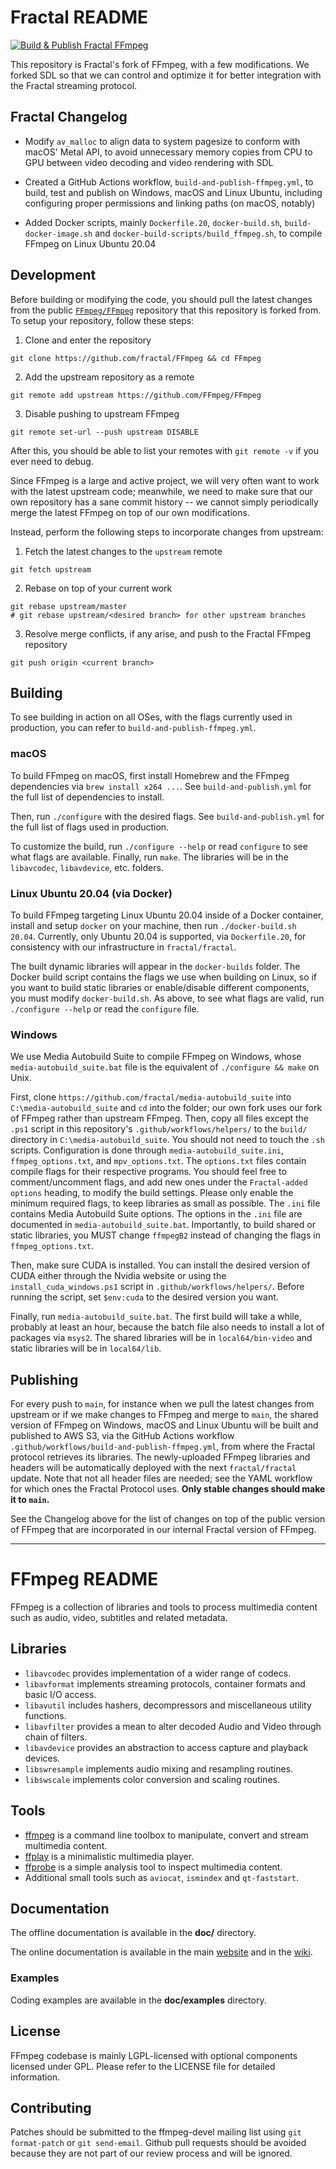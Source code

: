 Fractal README
=============

[![Build & Publish Fractal FFmpeg](https://github.com/fractal/FFmpeg/actions/workflows/build-and-publish-ffmpeg.yml/badge.svg)](https://github.com/fractal/FFmpeg/actions/workflows/build-and-publish-ffmpeg.yml)

This repository is Fractal's fork of FFmpeg, with a few modifications. We forked SDL so that we can control and optimize it for better integration with the Fractal streaming protocol.

## Fractal Changelog

- Modify `av_malloc` to align data to system pagesize to conform with macOS' Metal API, to avoid unnecessary memory copies from CPU to GPU between video decoding and video rendering with SDL

- Created a GitHub Actions workflow, `build-and-publish-ffmpeg.yml`, to build, test and publish on Windows, macOS and Linux Ubuntu, including configuring proper permissions and linking paths (on macOS, notably)

- Added Docker scripts, mainly `Dockerfile.20`, `docker-build.sh`, `build-docker-image.sh` and `docker-build-scripts/build_ffmpeg.sh`, to compile FFmpeg on Linux Ubuntu 20.04

## Development

Before building or modifying the code, you should pull the latest changes from the public [`FFmpeg/FFmpeg`](https://github.com/FFmpeg/FFmpeg) repository that this repository is forked from. To setup your repository, follow these steps:

1. Clone and enter the repository
```
git clone https://github.com/fractal/FFmpeg && cd FFmpeg
```
2. Add the upstream repository as a remote
```
git remote add upstream https://github.com/FFmpeg/FFmpeg
```
3. Disable pushing to upstream FFmpeg
```
git remote set-url --push upstream DISABLE
```

After this, you should be able to list your remotes with `git remote -v` if you ever need to debug.

Since FFmpeg is a large and active project, we will very often want to work with the latest upstream code; meanwhile, we need to make sure that our own repository has a sane commit history -- we cannot simply periodically merge the latest FFmpeg on top of our own modifications.

Instead, perform the following steps to incorporate changes from upstream:

1. Fetch the latest changes to the `upstream` remote
```
git fetch upstream
```
2. Rebase on top of your current work
```
git rebase upstream/master
# git rebase upstream/<desired branch> for other upstream branches
```
3. Resolve merge conflicts, if any arise, and push to the Fractal FFmpeg repository
```
git push origin <current branch>
```

## Building

To see building in action on all OSes, with the flags currently used in production, you can refer to `build-and-publish-ffmpeg.yml`.

### macOS

To build FFmpeg on macOS, first install Homebrew and the FFmpeg dependencies via `brew install x264 ...`. See `build-and-publish.yml` for the full list of dependencies to install.

Then, run `./configure` with the desired flags. See `build-and-publish.yml` for the full list of flags used in production.

To customize the build, run `./configure --help` or read `configure` to see what flags are available. Finally, run `make`. The libraries will be in the `libavcodec`, `libavdevice`, etc. folders.

### Linux Ubuntu 20.04 (via Docker)

To build FFmpeg targeting Linux Ubuntu 20.04 inside of a Docker container, install and setup `docker` on your machine, then run `./docker-build.sh 20.04`. Currently, only Ubuntu 20.04 is supported, via `Dockerfile.20`, for consistency with our infrastructure in `fractal/fractal`.

The built dynamic libraries will appear in the `docker-builds` folder. The Docker build script contains the flags we use when building on Linux, so if you want to build static libraries or enable/disable different components, you must modify `docker-build.sh`. As above, to see what flags are valid, run `./configure --help` or read the `configure` file.

### Windows

We use Media Autobuild Suite to compile FFmpeg on Windows, whose `media-autobuild_suite.bat` file is the equivalent of `./configure && make` on Unix.

First, clone `https://github.com/fractal/media-autobuild_suite` into `C:\media-autobuild_suite` and `cd` into the folder; our own fork uses our fork of FFmpeg rather than upstream FFmpeg. Then, copy all files except the `.ps1` script in this repository's `.github/workflows/helpers/` to the `build/` directory in `C:\media-autobuild_suite`. You should not need to touch the `.sh` scripts. Configuration is done through `media-autobuild_suite.ini`, `ffmpeg_options.txt`, and `mpv_options.txt`. The `options.txt` files contain compile flags for their respective programs. You should feel free to comment/uncomment flags, and add new ones under the `Fractal-added options` heading, to modify the build settings. Please only enable the minimum required flags, to keep libraries as small as possible. The `.ini` file contains Media Autobuild Suite options. The options in the `.ini` file are documented in `media-autobuild_suite.bat`. Importantly, to build shared or static libraries, you MUST change `ffmpegB2` instead of changing the flags in `ffmpeg_options.txt`.

Then, make sure CUDA is installed. You can install the desired version of CUDA either through the Nvidia website or using the `install_cuda_windows.ps1` script in `.github/workflows/helpers/`. Before running the script, set `$env:cuda` to the desired version you want.

Finally, run `media-autobuild_suite.bat`. The first build will take a while, probably at least an hour, because the batch file also needs to install a lot of packages via `msys2`. The shared libraries will be in `local64/bin-video` and static libraries will be in `local64/lib`.

## Publishing

For every push to `main`, for instance when we pull the latest changes from upstream or if we make changes to FFmpeg and merge to `main`, the shared version of FFmpeg on Windows, macOS and Linux Ubuntu will be built and published to AWS S3, via the GitHub Actions workflow `.github/workflows/build-and-publish-ffmpeg.yml`, from where the Fractal protocol retrieves its libraries. The newly-uploaded FFmpeg libraries and headers will be automatically deployed with the next `fractal/fractal` update. Note that not all header files are needed; see the YAML workflow for which ones the Fractal Protocol uses. **Only stable changes should make it to `main`.**

See the Changelog above for the list of changes on top of the public version of FFmpeg that are incorporated in our internal Fractal version of FFmpeg.

---

FFmpeg README
=============

FFmpeg is a collection of libraries and tools to process multimedia content
such as audio, video, subtitles and related metadata.

## Libraries

* `libavcodec` provides implementation of a wider range of codecs.
* `libavformat` implements streaming protocols, container formats and basic I/O access.
* `libavutil` includes hashers, decompressors and miscellaneous utility functions.
* `libavfilter` provides a mean to alter decoded Audio and Video through chain of filters.
* `libavdevice` provides an abstraction to access capture and playback devices.
* `libswresample` implements audio mixing and resampling routines.
* `libswscale` implements color conversion and scaling routines.

## Tools

* [ffmpeg](https://ffmpeg.org/ffmpeg.html) is a command line toolbox to
  manipulate, convert and stream multimedia content.
* [ffplay](https://ffmpeg.org/ffplay.html) is a minimalistic multimedia player.
* [ffprobe](https://ffmpeg.org/ffprobe.html) is a simple analysis tool to inspect
  multimedia content.
* Additional small tools such as `aviocat`, `ismindex` and `qt-faststart`.

## Documentation

The offline documentation is available in the **doc/** directory.

The online documentation is available in the main [website](https://ffmpeg.org)
and in the [wiki](https://trac.ffmpeg.org).

### Examples

Coding examples are available in the **doc/examples** directory.

## License

FFmpeg codebase is mainly LGPL-licensed with optional components licensed under
GPL. Please refer to the LICENSE file for detailed information.

## Contributing

Patches should be submitted to the ffmpeg-devel mailing list using
`git format-patch` or `git send-email`. Github pull requests should be
avoided because they are not part of our review process and will be ignored.
